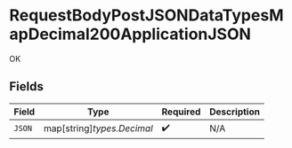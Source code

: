 # RequestBodyPostJSONDataTypesMapDecimal200ApplicationJSON

OK


## Fields

| Field                      | Type                       | Required                   | Description                |
| -------------------------- | -------------------------- | -------------------------- | -------------------------- |
| `JSON`                     | map[string]*types.Decimal* | :heavy_check_mark:         | N/A                        |